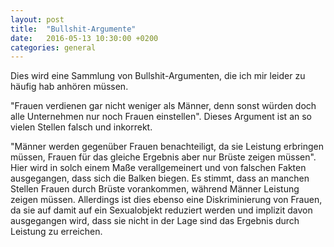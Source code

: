 ```yaml
---
layout: post
title:  "Bullshit-Argumente"
date:   2016-05-13 10:30:00 +0200
categories: general
---
```


Dies wird eine Sammlung von Bullshit-Argumenten, die ich mir leider zu häufig
hab anhören müssen.

"Frauen verdienen gar nicht weniger als Männer, denn sonst würden doch alle
Unternehmen nur noch Frauen einstellen". Dieses Argument ist an so vielen
Stellen falsch und inkorrekt.

"Männer werden gegenüber Frauen benachteiligt, da sie Leistung erbringen müssen,
Frauen für das gleiche Ergebnis aber nur Brüste zeigen müssen". Hier wird in solch
einem Maße verallgemeinert und von falschen Fakten ausgegangen, dass sich die
Balken biegen. Es stimmt, dass an manchen Stellen Frauen durch Brüste vorankommen,
während Männer Leistung zeigen müssen. Allerdings ist dies ebenso eine Diskriminierung
von Frauen, da sie auf damit auf ein Sexualobjekt reduziert werden und implizit
davon ausgegangen wird, dass sie nicht in der Lage sind das Ergebnis durch
Leistung zu erreichen.
